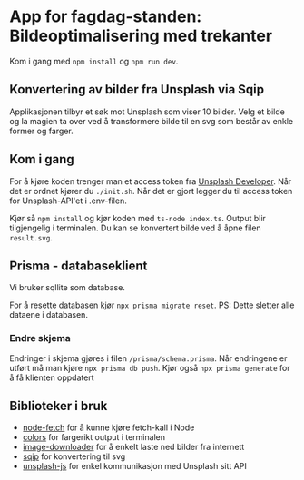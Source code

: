 # App for fagdag-standen: Bildeoptimalisering med trekanter

Kom i gang med `npm install` og `npm run dev`.

## Konvertering av bilder fra Unsplash via Sqip

Applikasjonen tilbyr et søk mot Unsplash som viser 10 bilder. Velg et bilde og la magien ta over ved å transformere bilde til en svg som består av enkle former og farger.

## Kom i gang

For å kjøre koden trenger man et access token fra [Unsplash Developer](https://unsplash.com/developers). Når det er ordnet kjører du `./init.sh`. Når det er gjort legger du til access token for Unsplash-API'et i .env-filen.

Kjør så `npm install` og kjør koden med `ts-node index.ts`. Output blir tilgjengelig i terminalen. Du kan se konvertert bilde ved å åpne filen `result.svg`.

## Prisma - databaseklient

Vi bruker sqllite som database.

For å resette databasen kjør `npx prisma migrate reset`. PS: Dette sletter alle dataene i databasen.

### Endre skjema

Endringer i skjema gjøres i filen `/prisma/schema.prisma`.
Når endringene er utført må man kjøre `npx prisma db push`.
Kjør også `npx prisma generate` for å få klienten oppdatert

## Biblioteker i bruk

- [node-fetch](https://www.npmjs.com/package/node-fetch) for å kunne kjøre fetch-kall i Node
- [colors](https://www.npmjs.com/package/colors) for fargerikt output i terminalen
- [image-downloader](https://www.npmjs.com/package/image-downloader) for å enkelt laste ned bilder fra internett
- [sqip](https://github.com/axe312ger/sqip) for konvertering til svg
- [unsplash-js](https://github.com/unsplash/unsplash-js) for enkel kommunikasjon med Unsplash sitt API

